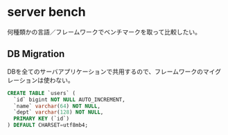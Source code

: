 # server bench

何種類かの言語／フレームワークでベンチマークを取って比較したい。

## DB Migration

DBを全てのサーバアプリケーションで共用するので、フレームワークのマイグレーションは使わない。

```sql
CREATE TABLE `users` (
  `id` bigint NOT NULL AUTO_INCREMENT,
  `name` varchar(64) NOT NULL,
  `dept` varchar(128) NOT NULL,
  PRIMARY KEY (`id`)
) DEFAULT CHARSET=utf8mb4;
```
